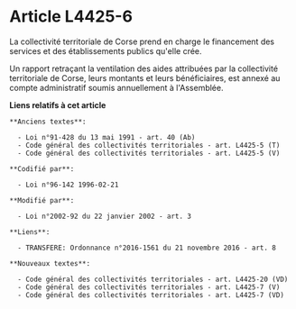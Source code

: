 # Article L4425-6

La collectivité territoriale de Corse prend en charge le financement des services et des établissements publics qu'elle crée.

Un rapport retraçant la ventilation des aides attribuées par la collectivité territoriale de Corse, leurs montants et leurs
bénéficiaires, est annexé au compte administratif soumis annuellement à l'Assemblée.

**Liens relatifs à cet article**

	**Anciens textes**:

	  - Loi n°91-428 du 13 mai 1991 - art. 40 (Ab)
	  - Code général des collectivités territoriales - art. L4425-5 (T)
	  - Code général des collectivités territoriales - art. L4425-5 (V)

	**Codifié par**:

	  - Loi n°96-142 1996-02-21

	**Modifié par**:

	  - Loi n°2002-92 du 22 janvier 2002 - art. 3

	**Liens**:

	  - TRANSFERE: Ordonnance n°2016-1561 du 21 novembre 2016 - art. 8

	**Nouveaux textes**:

	  - Code général des collectivités territoriales - art. L4425-20 (VD)
	  - Code général des collectivités territoriales - art. L4425-7 (V)
	  - Code général des collectivités territoriales - art. L4425-7 (VD)
